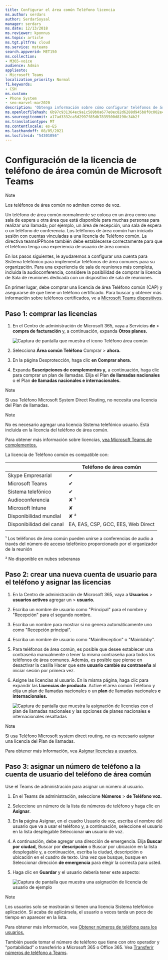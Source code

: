 ```yaml
---
title: Configurar el área común Teléfono licencia
ms.author: serdars
author: SerdarSoysal
manager: serdars
ms.date: 12/13/2018
ms.reviewer: kponnus
ms.topic: article
ms.tgt.pltfrm: cloud
ms.service: msteams
search.appverid: MET150
ms.collection:
- M365-voice
audience: Admin
appliesto:
- Microsoft Teams
localization_priority: Normal
f1.keywords:
- CSH
ms.custom:
- Phone System
- seo-marvel-mar2020
description: 'Obtenga información sobre cómo configurar teléfonos de área común para lobbies, áreas de recepción y salas de conferencias '
ms.openlocfilehash: 6b97c931364ec9a1c589b0a677e0ec82d6288d945b8f0c002e48824921fe3107
ms.sourcegitcommit: a17ad3332ca5d2997f85db7835500d8190c34b2f
ms.translationtype: MT
ms.contentlocale: es-ES
ms.lasthandoff: 08/05/2021
ms.locfileid: "54301056"
---
```

# <a name="set-up-the-common-area-phone-license-for-microsoft-teams"></a>Configuración de la licencia de teléfono de área común de Microsoft Teams
> [!NOTE]
> Los teléfonos de área común no admiten correo de voz.

Un teléfono de área común normalmente se coloca en un área como una sala de espera u otra área que está disponible para muchas personas para realizar una llamada; por ejemplo, un área de recepción, una sala de espera o un teléfono de conferencia. Los teléfonos de área común han iniciado sesión con cuentas vinculadas a una licencia de Teléfono común. La directiva teamsIPPhone también debe establecerse correctamente para que el teléfono tenga una experiencia de usuario de área común.

En los pasos siguientes, le ayudaremos a configurar una cuenta para Sistema telefónico para implementar teléfonos de área comunes para su organización. Para una experiencia de sala de reuniones más completa, incluida la audioconferencia, considere la posibilidad de comprar la licencia de Sala de reuniones dedicada con un dispositivo de sala de reuniones. 

En primer lugar, debe comprar una licencia de área Teléfono común (CAP) y asegurarse de que tiene un teléfono certificado. Para buscar y obtener más información sobre teléfonos certificados, ve a [Microsoft Teams dispositivos](https://products.office.com/microsoft-teams/across-devices?ms.url=officecomteamsdevices&rtc=1). 

## <a name="step-1---buy-the-licenses"></a>Paso 1: comprar las licencias

1. En el Centro de administración de Microsoft 365, vaya a Servicios **de**  >  **compra de facturación** y, a continuación, expanda **Otros planes.**

    ![Captura de pantalla que muestra el icono Teléfono área común](media/set-up-common-area-phone-image1.png)

2. Selecciona **Área común Teléfono** Comprar  >  **ahora.**

3. En la página Desprotección, haga clic **en Comprar ahora.**

4. Expanda **Suscripciones de complementos y,** a continuación, haga clic para comprar un plan de llamadas. Elija el Plan **de llamadas nacionales** o el Plan **de llamadas nacionales e internacionales.**

> [!NOTE]
> Si usa Teléfono Microsoft System Direct Routing, no necesita una licencia del Plan de llamadas.

> [!NOTE]
> No es necesario agregar una licencia Sistema telefónico usuario. Está incluida en la licencia del teléfono de área común.

Para obtener más información sobre licencias, [vea Microsoft Teams de complementos.](./teams-add-on-licensing/microsoft-teams-add-on-licensing.md)

La licencia de Teléfono común es compatible con: 


| &nbsp;  |  Teléfono de área común  |
|---------|---------|
|Skype Empresarial |   &#x2714; |
|Microsoft Teams |   &#x2714; |
|Sistema telefónico |    &#x2714; |
|Audioconferencia |       &#x2718; &sup1;  |
|Microsoft Intune |    &#x2718; |
|Disponibilidad mundial |       &#x2718; &sup2;  |
|Disponibilidad del canal |    EA, EAS, CSP, GCC, EES, Web Direct  |
|      |         |

&sup1; Los teléfonos de área común pueden unirse a conferencias de audio a través del número de acceso telefónico proporcionado por el organizador de la reunión

&sup2; No disponible en nubes soberanas  



## <a name="step-2---create-a-new-user-account-for-the-phone-and-assign-the-licenses"></a>Paso 2: crear una nueva cuenta de usuario para el teléfono y asignar las licencias

1. En la Centro de administración de Microsoft 365, vaya a **Usuarios**  >  **usuarios activos** agregar un  >  **usuario.**

2. Escriba un nombre de usuario como "Principal" para el nombre y "Recepción" para el segundo nombre.

3. Escriba un nombre para mostrar si no genera automáticamente uno como "Recepción principal".

4. Escriba un nombre de usuario como "MainReception" o "Mainlobby".

5. Para teléfonos de área común, es posible que desee establecer una contraseña manualmente o tener la misma contraseña para todos los teléfonos de área comunes. Además, es posible que piense en desactivar la casilla Hacer que este **usuario cambie su contraseña** al iniciar sesión por primera vez.

6. Asigne las licencias al usuario. En la misma página, haga clic para expandir las **Licencias de producto**. Active el área común Teléfono y elija un plan de llamadas nacionales o un **plan** de llamadas nacionales **e internacionales.** 

    ![Captura de pantalla que muestra la asignación de licencias con el plan de llamadas nacionales y las opciones de planes nacionales e internacionales resaltadas](media/set-up-common-area-phone-image2.png)

> [!NOTE]
> Si usa Teléfono Microsoft system direct routing, no es necesario asignar una licencia del Plan de llamadas.

Para obtener más información, vea [Asignar licencias a usuarios.](/microsoft-365/admin/manage/assign-licenses-to-users)

## <a name="step-3---assign-a-phone-number-to-the-common-area-phone-user-account"></a>Paso 3: asignar un número de teléfono a la cuenta de usuario del teléfono de área común

Use el Teams de administración para asignar un número al usuario.

1. En el Teams de administración, seleccione **Números**  >  **de Teléfono voz.**

3.    Seleccione un número de la lista de números de teléfono y haga clic en **Asignar**.

4. En **la** página Asignar, en el cuadro Usuario de voz, escriba el nombre del usuario que va a usar el teléfono y, a continuación, seleccione el usuario en la lista desplegable Seleccionar **un** usuario de voz.

5. A continuación, debe agregar una dirección de emergencia. Elija **Buscar por ciudad,** Buscar  por **descripción** o Buscar por ubicación en la lista desplegable y, a continuación, escriba la ciudad, descripción o ubicación en el cuadro de texto. Una vez que busque, busque en Seleccionar dirección **de emergencia** para elegir la correcta para usted.

6. Haga clic en **Guardar** y el usuario debería tener este aspecto:

   ![Captura de pantalla que muestra una asignación de licencia de usuario de ejemplo](media/set-up-common-area-phone-image3.png)

> [!NOTE]
> Los usuarios solo se mostrarán si tienen una licencia Sistema telefónico aplicación. Si acaba de aplicársela, el usuario a veces tarda un poco de tiempo en aparecer en la lista.

Para obtener más información, vea [Obtener números de teléfono para los usuarios.](getting-phone-numbers-for-your-users.md)

También puede tomar el número de teléfono que tiene con otro operador y "portabilidad" o transferirlo a Microsoft 365 o Office 365. Vea [Transferir números de teléfono a Teams](phone-number-calling-plans/transfer-phone-numbers-to-teams.md).
